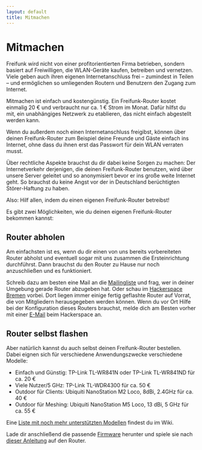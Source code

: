 ```yaml
---
layout: default
title: Mitmachen
---
```

# Mitmachen

Freifunk wird nicht von einer profitorientierten Firma betrieben, sondern basiert auf Freiwilligen, die WLAN-Geräte kaufen, betreiben und vernetzen. Viele geben auch ihren eigenen Internetanschluss frei – zumindest in Teilen – und ermöglichen so umliegenden Routern und Benutzern den Zugang zum Internet.

Mitmachen ist einfach und kostengünstig. Ein Freifunk-Router kostet einmalig 20 € und verbraucht nur ca. 1 € Strom im Monat. Dafür hilfst du mit, ein unabhängiges Netzwerk zu etablieren, das nicht einfach abgestellt werden kann.

Wenn du außerdem noch einen Internetanschluss freigibst, können über deinen Freifunk-Router zum Beispiel deine Freunde und Gäste einfach ins Internet, ohne dass du ihnen erst das Passwort für dein WLAN verraten musst.

Über rechtliche Aspekte brauchst du dir dabei keine Sorgen zu machen: Der Internetverkehr derjenigen, die deinen Freifunk-Router benutzen, wird über unsere Server geleitet und so anonymisiert bevor er ins große weite Internet geht. So brauchst du keine Angst vor der in Deutschland berüchtigten Störer-Haftung zu haben.

Also: Hilf allen, indem du einen eigenen Freifunk-Router betreibst!

Es gibt zwei Möglichkeiten, wie du deinen eigenen Freifunk-Router bekommen kannst:

## Router abholen

Am einfachsten ist es, wenn du dir einen von uns bereits vorbereiteten Router abholst und eventuell sogar mit uns zusammen die Ersteinrichtung durchführst. Dann brauchst du den Router zu Hause nur noch anzuschließen und es funktioniert.

Schreib dazu am besten eine Mail an die [Mailingliste] und frag, wer in deiner Umgebung gerade Router abzugeben hat. Oder schau im [Hackerspace Bremen][hshb] vorbei. Dort liegen immer einige fertig geflashte Router auf Vorrat, die von Mitgliedern herausgegeben werden können. Wenn du vor Ort Hilfe bei der Konfiguration dieses Routers brauchst, melde dich am Besten vorher mit einer [E-Mail](mailto:freifunk@hackerspace-bremen.de) beim Hackerspace an.

## Router selbst flashen
Aber natürlich kannst du auch selbst deinen Freifunk-Router bestellen. Dabei eignen sich für verschiedene Anwendungszwecke verschiedene Modelle:

* Einfach und Günstig: TP-Link TL-WR841N oder TP-Link TL-WR841ND für ca. 20 €
* Viele Nutzer/5 GHz: TP-Link TL-WDR4300 für ca. 50 €
* Outdoor für Clients: Ubiquiti NanoStation M2 Loco, 8dBi, 2.4GHz für ca. 40 €
* Outdoor für Meshing: Ubiquiti NanoStation M5 Loco, 13 dBi, 5 GHz für ca. 55 €

Eine [Liste mit noch mehr unterstützten Modellen](http://wiki.bremen.freifunk.net/Unterstuetzte-Router) findest du im Wiki.

Lade dir anschließend die passende [Firmware] herunter und spiele sie nach [dieser Anleitung](http://wiki.bremen.freifunk.net/Anleitung) auf den Router.

[hshb]: http://hackerspace-bremen.de/anfahrt/
[Mailingliste]: mailto:liste@bremen.freifunk.net
[Firmware]: http://downloads.bremen.freifunk.net/firmware/testing/
